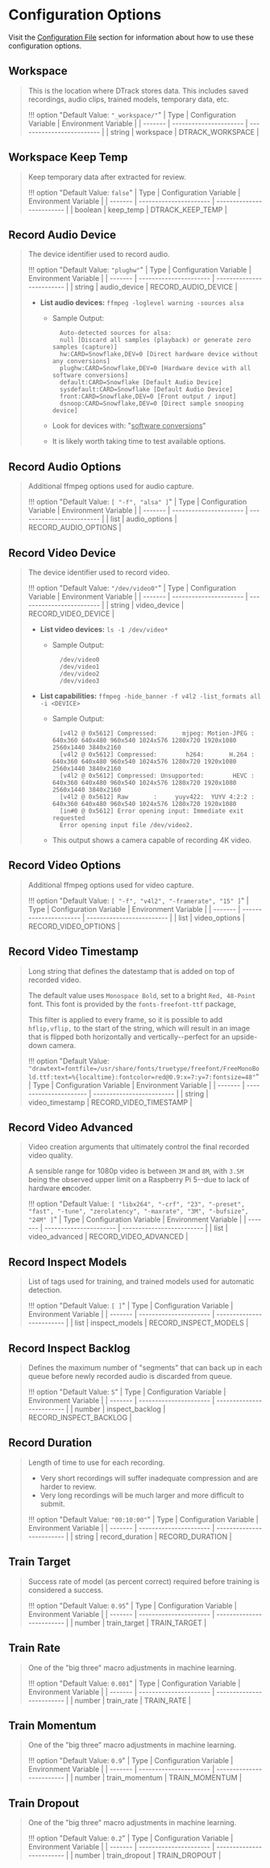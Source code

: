 Configuration Options
=====================

Visit the [Configuration File](configure.md) section for information about
how to use these configuration options.

Workspace
---------

> This is the location where DTrack stores data. This includes saved recordings,
> audio clips, trained models, temporary data, etc.
>
> !!! option "Default Value: `"_workspace/"`"
>     | Type    | Configuration Variable | Environment Variable      |
>     | ------- | ---------------------- | ------------------------- |
>     | string  | workspace              | DTRACK\_WORKSPACE         |


Workspace Keep Temp
-------------------

> Keep temporary data after extracted for review.
>
> !!! option "Default Value: `false`"
>     | Type    | Configuration Variable | Environment Variable      |
>     | ------- | ---------------------- | ------------------------- |
>     | boolean | keep\_temp             | DTRACK\_KEEP\_TEMP        |

Record Audio Device
-------------------

> The device identifier used to record audio.
>
> !!! option "Default Value: `"plughw"`"
>     | Type    | Configuration Variable | Environment Variable      |
>     | ------- | ---------------------- | ------------------------- |
>     | string  | audio\_device          | RECORD\_AUDIO\_DEVICE     |
>
> - **List audio devices:** `ffmpeg -loglevel warning -sources alsa`
>     + Sample Output:
>
>             Auto-detected sources for alsa:
>             null [Discard all samples (playback) or generate zero samples (capture)]
>             hw:CARD=Snowflake,DEV=0 [Direct hardware device without any conversions]
>             plughw:CARD=Snowflake,DEV=0 [Hardware device with all software conversions]
>             default:CARD=Snowflake [Default Audio Device]
>             sysdefault:CARD=Snowflake [Default Audio Device]
>             front:CARD=Snowflake,DEV=0 [Front output / input]
>             dsnoop:CARD=Snowflake,DEV=0 [Direct sample snooping device]
>
>     + Look for devices with: "<u>software conversions</u>"
>     + It is likely worth taking time to test available options.

Record Audio Options
--------------------

> Additional ffmpeg options used for audio capture.
>
> !!! option "Default Value: `[ "-f", "alsa" ]`"
>     | Type    | Configuration Variable | Environment Variable      |
>     | ------- | ---------------------- | ------------------------- |
>     | list    | audio\_options         | RECORD\_AUDIO\_OPTIONS    |

Record Video Device
-------------------

> The device identifier used to record video.
>
> !!! option "Default Value: `"/dev/video0"`"
>     | Type    | Configuration Variable | Environment Variable      |
>     | ------- | ---------------------- | ------------------------- |
>     | string  | video\_device          | RECORD\_VIDEO\_DEVICE     |
>
> - **List video devices:** `ls -1 /dev/video*`
>     + Sample Output:
>
>             /dev/video0
>             /dev/video1
>             /dev/video2
>             /dev/video3
>
> - **List capabilities:** `ffmpeg -hide_banner -f v4l2 -list_formats all -i <DEVICE>`
>     + Sample Output:
>
>             [v4l2 @ 0x5612] Compressed:       mjpeg: Motion-JPEG : 640x360 640x480 960x540 1024x576 1280x720 1920x1080 2560x1440 3840x2160
>             [v4l2 @ 0x5612] Compressed:        h264:       H.264 : 640x360 640x480 960x540 1024x576 1280x720 1920x1080 2560x1440 3840x2160
>             [v4l2 @ 0x5612] Compressed: Unsupported:        HEVC : 640x360 640x480 960x540 1024x576 1280x720 1920x1080 2560x1440 3840x2160
>             [v4l2 @ 0x5612] Raw       :     yuyv422:  YUYV 4:2:2 : 640x360 640x480 960x540 1024x576 1280x720 1920x1080
>             [in#0 @ 0x5612] Error opening input: Immediate exit requested
>             Error opening input file /dev/video2.
>
>     + This output shows a camera capable of recording 4K video.

Record Video Options
--------------------

> Additional ffmpeg options used for video capture.
>
> !!! option "Default Value: `[ "-f", "v4l2", "-framerate", "15" ]`"
>     | Type    | Configuration Variable | Environment Variable      |
>     | ------- | ---------------------- | ------------------------- |
>     | list    | video\_options         | RECORD\_VIDEO\_OPTIONS    |

Record Video Timestamp
----------------------

> Long string that defines the datestamp that is added on top of recorded video.
>
> The default value uses `Monospace Bold`, set to a bright `Red, 48-Point` font.
> This font is provided by the `fonts-freefont-ttf` package,
>
> This filter is applied to every frame, so it is possible to add `hflip,vflip,`
> to the start of the string, which will result in an image that is flipped both
> horizontally and vertically--perfect for an upside-down camera.
>
> !!! option "Default Value: `"drawtext=fontfile=/usr/share/fonts/truetype/freefont/FreeMonoBold.ttf:text=%{localtime}:fontcolor=red@0.9:x=7:y=7:fontsize=48"`"
>     | Type    | Configuration Variable | Environment Variable      |
>     | ------- | ---------------------- | ------------------------- |
>     | string  | video\_timestamp       | RECORD\_VIDEO\_TIMESTAMP  |

Record Video Advanced
---------------------

> Video creation arguments that ultimately control the final recorded video quality.
>
> A sensible range for 1080p video is between `3M` and `8M`, with `3.5M` being the
> observed upper limit on a Raspberry Pi 5--due to lack of hardware **en**coder.
>
> !!! option "Default Value: `[ "libx264", "-crf", "23", "-preset", "fast", "-tune", "zerolatency", "-maxrate", "3M", "-bufsize", "24M" ]`"
>     | Type    | Configuration Variable | Environment Variable      |
>     | ------- | ---------------------- | ------------------------- |
>     | list    | video\_advanced        | RECORD\_VIDEO\_ADVANCED   |

Record Inspect Models
---------------------

> List of tags used for training, and trained models used for automatic detection.
>
> !!! option "Default Value: `[ ]`"
>     | Type    | Configuration Variable | Environment Variable      |
>     | ------- | ---------------------- | ------------------------- |
>     | list    | inspect\_models        | RECORD\_INSPECT\_MODELS   |

Record Inspect Backlog
----------------------

> Defines the maximum number of "segments" that can back up in each queue
> before newly recorded audio is discarded from queue.
>
> !!! option "Default Value: `5`"
>     | Type    | Configuration Variable | Environment Variable      |
>     | ------- | ---------------------- | ------------------------- |
>     | number  | inspect\_backlog       | RECORD\_INSPECT\_BACKLOG  |

Record Duration
---------------

> Length of time to use for each recording.
>
> - Very short recordings will suffer inadequate compression and are harder to review.
> - Very long recordings will be much larger and more difficult to submit.
>
> !!! option "Default Value: `"00:10:00"`"
>     | Type    | Configuration Variable | Environment Variable      |
>     | ------- | ---------------------- | ------------------------- |
>     | string  | record\_duration       | RECORD\_DURATION          |

Train Target
------------

> Success rate of model (as percent correct) required before training is
> considered a success.
>
> !!! option "Default Value: `0.95`"
>     | Type    | Configuration Variable | Environment Variable      |
>     | ------- | ---------------------- | ------------------------- |
>     | number  | train\_target          | TRAIN\_TARGET             |

Train Rate
----------

> One of the "big three" macro adjustments in machine learning.
>
> !!! option "Default Value: `0.001`"
>     | Type    | Configuration Variable | Environment Variable      |
>     | ------- | ---------------------- | ------------------------- |
>     | number  | train\_rate            | TRAIN\_RATE               |

Train Momentum
--------------

> One of the "big three" macro adjustments in machine learning.
>
> !!! option "Default Value: `0.9`"
>     | Type    | Configuration Variable | Environment Variable      |
>     | ------- | ---------------------- | ------------------------- |
>     | number  | train\_momentum        | TRAIN\_MOMENTUM           |

Train Dropout
-------------

> One of the "big three" macro adjustments in machine learning.
>
> !!! option "Default Value: `0.2`"
>     | Type    | Configuration Variable | Environment Variable      |
>     | ------- | ---------------------- | ------------------------- |
>     | number  | train\_dropout         | TRAIN\_DROPOUT            |
